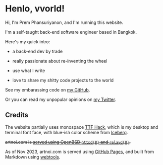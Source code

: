 # Henlo, vvorld!

Hi, I'm Prem Phansuriyanon, and I'm running this website.

I'm a self-taught back-end software engineer based in Bangkok.

Here's my quick intro:

- a back-end dev by trade

- really passionate about re-inventing the wheel

- use what I write

- love to share my shitty code projects to the world

See my embarassing code on [my GitHub](https://github.com/soyart).

Or you can read my unpopular opinions on [my Twitter](https://twitter.com/artnoi).

## Credits

The website partially uses monospace [TTF Hack](https://sourcefoundry.org/hack/),
which is my desktop and terminal font face, with blue-ish color scheme from
[Iceberg](https://github.com/cocopon/iceberg.vim).

<s>artnoi.com is [served using OpenBSD `httpd(8)` and `relayd(8)`](/blog/2022/openbsd-https).</s>

As of Nov 2023, artnoi.com is served using [GitHub Pages](https://docs.github.com/en/pages),
and built from Markdown using [webtools](https://github.com/soyart/webtools).
